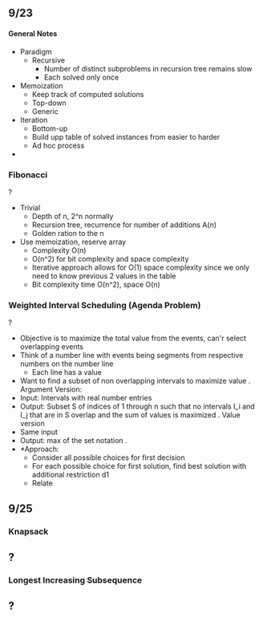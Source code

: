 
## 9/23

#### General Notes
- Paradigm
	- Recursive
		- Number of distinct subproblems in recursion tree remains slow
		- Each solved only once
- Memoization
	- Keep track of computed solutions
	- Top-down
	- Generic
- Iteration
	- Bottom-up
	- Build upp table of solved instances from easier to harder
	- Ad hoc process
- 

### Fibonacci
?
- Trivial 
	- Depth of n, 2^n normally
	- Recursion tree, recurrence for number of additions A(n)
	- Golden ration to the n
- Use memoization, reserve array
	- Complexity O(n)
	- O(n^2) for bit complexity and space complexity
	- Iterative approach allows for O(1) space complexity since we only need to know previous 2 values in the table
	- Bit complexity time O(n^2), space O(n)

### Weighted Interval Scheduling (Agenda Problem)
?
- Objective is to maximize the total value from the events, can'r select overlapping events
- Think of a number line with events being segments from respective numbers on the number line
	- Each line has a value
- Want to find a subset of non overlapping intervals to maximize value
. Argument Version:
- Input: Intervals with real number entries 
- Output: Subset S of indices of 1 through n such that no intervals I_i and I_j that are in S overlap and the sum of values is maximized
. Value version
- Same input
- Output: max of the set notation
.
- *Approach:
	- Consider all possible choices for first decision
	- For each possible choice for first solution, find best solution with additional restriction d1
	- Relate 

## 9/25

### Knapsack
?
- 

### Longest Increasing Subsequence
?
- 